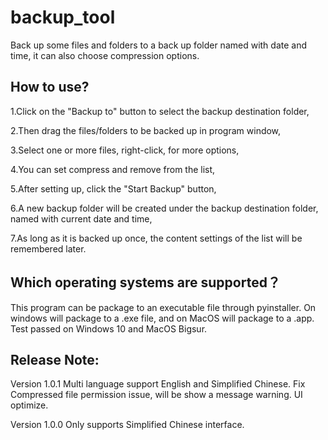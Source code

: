 # backup_tool
Back up some files and folders to a back up folder named with date and time, 
it can also choose compression options.

## How to use?
1.Click on the "Backup to" button to select the backup destination folder,

2.Then drag the files/folders to be backed up in program window,

3.Select one or more files, right-click, for more options,

4.You can set compress and remove from the list,

5.After setting up, click the "Start Backup" button,

6.A new backup folder will be created under the backup destination folder, 
  named with current date and time,

7.As long as it is backed up once, the content settings of the list will 
  be remembered later.

## Which operating systems are supported？
This program can be package to an executable file through pyinstaller.
On windows will package to a .exe file, and on MacOS will package to a .app.
Test passed on Windows 10 and MacOS Bigsur.

## Release Note:
Version 1.0.1
Multi language support English and Simplified Chinese.
Fix Compressed file permission issue, will be show a message warning.
UI optimize.

Version 1.0.0 
Only supports Simplified Chinese interface.
